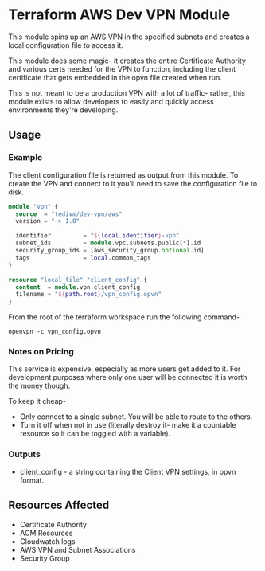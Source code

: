 # Terraform AWS Dev VPN Module

This module spins up an AWS VPN in the specified subnets and creates a local configuration file to access it.

This module does some magic- it creates the entire Certificate Authority and various certs needed for the VPN to function, including the client certificate that gets embedded in the opvn file created when run.

This is not meant to be a production VPN with a lot of traffic- rather, this module exists to allow developers to easily and quickly access environments they're developing.

## Usage

### Example

The client configuration file is returned as output from this module. To create the VPN and connect to it you'll need to save the configuration file to disk.

```terraform
module "vpn" {
  source  = "tedivm/dev-vpn/aws"
  version = "~> 1.0"

  identifier         = "${local.identifier}-vpn"
  subnet_ids         = module.vpc.subnets.public[*].id
  security_group_ids = [aws_security_group.optional.id]
  tags               = local.common_tags
}

resource "local_file" "client_config" {
  content  = module.vpn.client_config
  filename = "${path.root}/vpn_config.opvn"
}

```

From the root of the terraform workspace run the following command-

```
openvpn -c vpn_config.opvn
```

### Notes on Pricing

This service is expensive, especially as more users get added to it. For development purposes where only one user will be connected it is worth the money though.

To keep it cheap-

* Only connect to a single subnet. You will be able to route to the others.
* Turn it off when not in use (literally destroy it- make it a countable resource so it can be toggled with a variable).


### Outputs

* client_config - a string containing the Client VPN settings, in opvn format.


## Resources Affected

* Certificate Authority
* ACM Resources
* Cloudwatch logs
* AWS VPN and Subnet Associations
* Security Group
